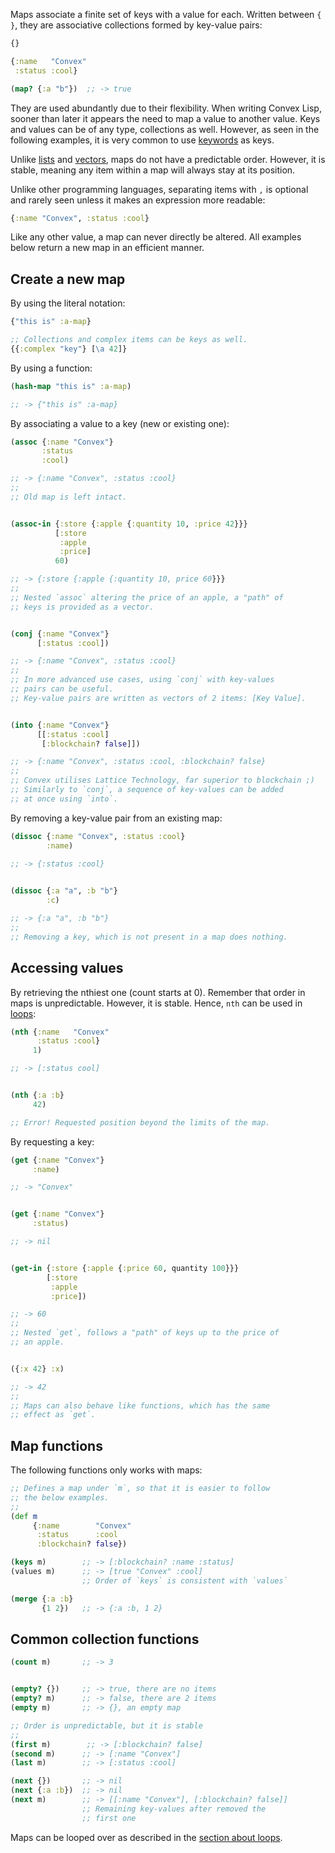 Maps associate a finite set of keys with a value for each. Written between `{ }`, they are associative collections formed by key-value pairs:

```clojure
{}

{:name   "Convex"
 :status :cool}

(map? {:a "b"})  ;; -> true
```

They are used abundantly due to their flexibility. When writing Convex Lisp, sooner than later it appears the need to map a value to another value.
Keys and values can be of any type, collections as well. However, as seen in the following examples, it is very common to use [keywords](/cvm/data-types/keyword)
as keys.

Unlike [lists](/cvm/data-types/list) and [vectors](/cvm/data-types/vector), maps do not have a predictable order. However, it is stable, meaning
any item within a map will always stay at its position.

Unlike other programming languages, separating items with `,` is optional and rarely seen unless it makes an expression more readable:

```clojure
{:name "Convex", :status :cool}
```

Like any other value, a map can never directly be altered. All examples below return a new map in an efficient manner.


## Create a new map

By using the literal notation:

```clojure
{"this is" :a-map}

;; Collections and complex items can be keys as well.
{{:complex "key"} [\a 42]}
```

By using a function:

```clojure
(hash-map "this is" :a-map)

;; -> {"this is" :a-map}
```

By associating a value to a key (new or existing one):

```clojure
(assoc {:name "Convex"}
       :status
       :cool)

;; -> {:name "Convex", :status :cool}
;;
;; Old map is left intact.


(assoc-in {:store {:apple {:quantity 10, :price 42}}}
          [:store
           :apple
           :price]
          60)

;; -> {:store {:apple {:quantity 10, price 60}}}
;;
;; Nested `assoc` altering the price of an apple, a "path" of
;; keys is provided as a vector.


(conj {:name "Convex"}
      [:status :cool])

;; -> {:name "Convex", :status :cool}
;;
;; In more advanced use cases, using `conj` with key-values
;; pairs can be useful.
;; Key-value pairs are written as vectors of 2 items: [Key Value].


(into {:name "Convex"}
      [[:status :cool]
       [:blockchain? false]])

;; -> {:name "Convex", :status :cool, :blockchain? false}
;;
;; Convex utilises Lattice Technology, far superior to blockchain ;)
;; Similarly to `conj`, a sequence of key-values can be added
;; at once using `into`.
```

By removing a key-value pair from an existing map:

```clojure
(dissoc {:name "Convex", :status :cool}
        :name)
        
;; -> {:status :cool}


(dissoc {:a "a", :b "b"}
        :c)

;; -> {:a "a", :b "b"}
;;
;; Removing a key, which is not present in a map does nothing.
```


## Accessing values

By retrieving the nthiest one (count starts at 0). Remember that order in maps is unpredictable. However, it is stable.
Hence, `nth` can be used in [loops](/cvm/building-blocks/loops):

```clojure
(nth {:name   "Convex"
      :status :cool}
     1)

;; -> [:status cool]


(nth {:a :b}
     42)

;; Error! Requested position beyond the limits of the map.
```

By requesting a key:

```clojure
(get {:name "Convex"}
     :name)

;; -> "Convex"


(get {:name "Convex"}
     :status)

;; -> nil


(get-in {:store {:apple {:price 60, quantity 100}}}
        [:store
         :apple
         :price])

;; -> 60
;;
;; Nested `get`, follows a "path" of keys up to the price of
;; an apple.


({:x 42} :x)

;; -> 42
;;
;; Maps can also behave like functions, which has the same
;; effect as `get`.
```


## Map functions

The following functions only works with maps:

```clojure
;; Defines a map under `m`, so that it is easier to follow
;; the below examples.
;;
(def m
     {:name        "Convex"
      :status      :cool
      :blockchain? false})
```

```clojure
(keys m)        ;; -> [:blockchain? :name :status]
(values m)      ;; -> [true "Convex" :cool]
                ;; Order of `keys` is consistent with `values`

(merge {:a :b}
       {1 2})   ;; -> {:a :b, 1 2}
```


## Common collection functions

```clojure
(count m)       ;; -> 3


(empty? {})     ;; -> true, there are no items
(empty? m)      ;; -> false, there are 2 items
(empty m)       ;; -> {}, an empty map

;; Order is unpredictable, but it is stable
;;
(first m)        ;; -> [:blockchain? false]
(second m)      ;; -> [:name "Convex"]
(last m)        ;; -> [:status :cool]

(next {})       ;; -> nil
(next {:a :b})  ;; -> nil
(next m)        ;; -> [[:name "Convex"], [:blockchain? false]]
                ;; Remaining key-values after removed the
                ;; first one
```

Maps can be looped over as described in the [section about loops](/cvm/building-blocks/loops).
